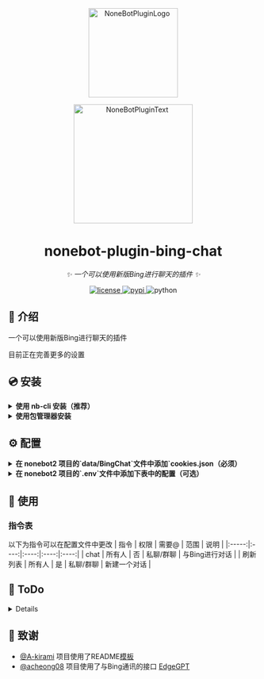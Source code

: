 <div align="center">
  <a href="https://v2.nonebot.dev/store"><img src="https://raw.githubusercontent.com/Harry-Jing/nonebot-plugin-bing-chat/main/resources/NoneBot_Plugin_logo.png" width="180" height="180" alt="NoneBotPluginLogo"></a>
  <br>
  <p><img src="https://raw.githubusercontent.com/Harry-Jing/nonebot-plugin-bing-chat/main/resources/NoneBot_Plugin_text.svg" width="240" alt="NoneBotPluginText"></p>
</div>

<div align="center">

# nonebot-plugin-bing-chat

_✨ 一个可以使用新版Bing进行聊天的插件 ✨_


<a href="./LICENSE">
    <img src="https://img.shields.io/github/license/Harry-Jing/nonebot-plugin-bing-chat.svg" alt="license" />
</a>
<a href="https://pypi.python.org/pypi/nonebot-plugin-bing-chat">
    <img src="https://img.shields.io/pypi/v/nonebot-plugin-bing-chat.svg" alt="pypi" />
</a>
<img src="https://img.shields.io/badge/python-3.10+-blue.svg" alt="python" />

</div>


## 📖 介绍

一个可以使用新版Bing进行聊天的插件

目前正在完善更多的设置

## 💿 安装

<details>
<summary> <b> 使用 nb-cli 安装（推荐） </b> </summary>
在 nonebot2 项目的根目录下打开命令行, 输入以下指令即可安装

    nb plugin install nonebot-plugin-bing-chat

</details>

<details>
<summary> <b> 使用包管理器安装 </b></summary>
在 nonebot2 项目的插件目录下, 打开命令行, 根据你使用的包管理器, 输入相应的安装命令

    pip install nonebot-plugin-bing-chat


打开 nonebot2 项目根目录下的 `pyproject.toml` 文件, 在 `[tool.nonebot]` 部分追加写入

    plugins = ["nonebot_plugin_bing_chat"]

</details>

## ⚙️ 配置
<details>
<summary> <b> 在 nonebot2 项目的`data/BingChat`文件中添加`cookies.json（必须） </b> </summary>

- 在浏览器安装 `cookie-editor` 的插件 
  - [Chrome/Edge](https://chrome.google.com/webstore/detail/cookie-editor/hlkenndednhfkekhgcdicdfddnkalmdm)（需要魔法）
  - [Firefox](https://addons.mozilla.org/en-US/firefox/addon/cookie-editor/)
- 打开`bing.com`（需要魔法）
- 打开 `cookie-editor` 插件
- 点击右下角的 `Export` 按钮（这会把cookie保存到你的剪切板上）
- 把你复制道德内容放到 `cookies.json` 文件里
 <img src="https://raw.githubusercontent.com/Harry-Jing/nonebot-plugin-bing-chat/main/resources/How_to_export_cookies.png" max-height="100" alt="How_to_export_cookies" />
  
</details>


<details>
<summary> <b> 在 nonebot2 项目的`.env`文件中添加下表中的配置（可选） </b> </summary>


| 配置项 | 必填 | 类型 | 默认值 | 说明 |
|:-----:|:----:|:-----:|:----:|:----:|
| bingchat_allow_group | 否 | Bool | True | 是否允许在群聊中使用 |
| bingchat_command_chat | 否 | str/list[str] | ['chat'] | 对话关键词 |
| bingchat_command_new_chat | 否 | str/list[str] | ['刷新对话'] | 新建对话关键词 |
  
</details>

## 🎉 使用
### 指令表
以下为指令可以在配置文件中更改
| 指令 | 权限 | 需要@ | 范围 | 说明 |
|:-----:|:----:|:----:|:----:|:----:|
| chat | 所有人 | 否 | 私聊/群聊 | 与Bing进行对话 |
| 刷新列表 | 所有人 | 是 | 私聊/群聊 | 新建一个对话 |

  
## 📄 ToDo

<details>
  
  - [ ] 支持更多的适配器
    - [x] onebot-v11
  - [ ] 支持更好的权限管理
    - [ ] 每个人的次数限制
    - [ ] 白名单/黑名单机制
  - [ ] 支持账号自动切换
  - [ ] 更好的错误处理

</details>


  
## 🌸 致谢
- [@A-kirami](https://github.com/A-kirami)  项目使用了README[模板](https://github.com/A-kirami/nonebot-plugin-template)
- [@acheong08](https://github.com/acheong08)  项目使用了与Bing通讯的接口 [EdgeGPT](https://github.com/acheong08/EdgeGPT)
